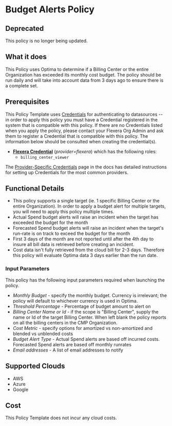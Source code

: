 # Budget Alerts Policy

## Deprecated

This policy is no longer being updated.

## What it does

This Policy uses Optima to determine if a Billing Center or the entire Organization has exceeded its monthly cost budget. The policy should be run daily and will take into account data from 3 days ago to ensure there is a complete set.

## Prerequisites

This Policy Template uses [Credentials](https://docs.flexera.com/flexera/EN/Automation/ManagingCredentialsExternal.htm) for authenticating to datasources -- in order to apply this policy you must have a Credential registered in the system that is compatible with this policy. If there are no Credentials listed when you apply the policy, please contact your Flexera Org Admin and ask them to register a Credential that is compatible with this policy. The information below should be consulted when creating the credential(s).

- [**Flexera Credential**](https://docs.flexera.com/flexera/EN/Automation/ProviderCredentials.htm) (_provider=flexera_) which has the following roles:
  - `billing_center_viewer`

The [Provider-Specific Credentials](https://docs.flexera.com/flexera/EN/Automation/ProviderCredentials.htm) page in the docs has detailed instructions for setting up Credentials for the most common providers.

## Functional Details

- This policy supports a single target (ie. 1 specific Billing Center or the entire Organization). In order to apply a budget alert for multiple targets, you will need to apply this policy multiple times.
- Actual Spend budget alerts will raise an incident when the target has exceeded the budget for the month
- Forecasted Spend budget alerts will raise an incident when the target's run-rate is on track to exceed the budget for the month
- First 3 days of the month are not reported until after the 4th day to insure all bill data is retrieved before creating an incident.
- Cost data isn't fully retrieved from the cloud bill for 2-3 days. Therefore this policy will evaluate Optima data 3 days earlier than the run date.

### Input Parameters

This policy has the following input parameters required when launching the policy.

- _Monthly Budget_ - specify the monthly budget. Currency is irrelevant; the policy will default to whichever currency is used in Optima.
- _Threshold Percentage_ - Percentage of budget amount to alert on
- _Billing Center Name or Id_ - if the scope is "Billing Center", supply the name or Id of the target Billing Center. When left blank the policy reports on all the billing centers in the CMP Organization.
- _Cost Metric_ - specify options for amortized vs non-amortized and blended vs unblended costs
- _Budget Alert Type_ - Actual Spend alerts are based off incurred costs. Forecasted Spend alerts are based off monthly runrates
- _Email addresses_ - A list of email addresses to notify

## Supported Clouds

- AWS
- Azure
- Google

## Cost

This Policy Template does not incur any cloud costs.
